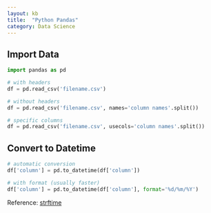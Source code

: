 ```yaml
---
layout: kb
title:  "Python Pandas"
category: Data Science
---
```


## Import Data
```python
import pandas as pd

# with headers
df = pd.read_csv('filename.csv')

# without headers
df = pd.read_csv('filename.csv', names='column names'.split())

# specific columns
df = pd.read_csv('filename.csv', usecols='column names'.split())
```

## Convert to Datetime

```python
# automatic conversion
df['column'] = pd.to_datetime(df['column'])

# with format (usually faster)
df['column'] = pd.to_datetime(df['column'], format='%d/%m/%Y')
```

Reference: [strftime](/knowledge/strtime.html#python)
